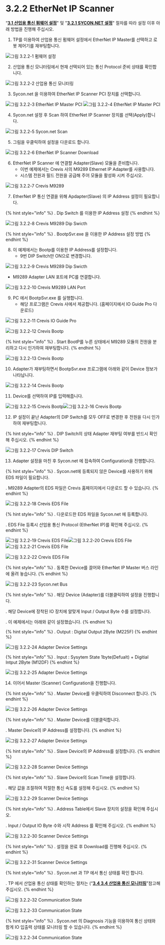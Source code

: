 ﻿# 3.2.2 EtherNet IP Scanner

“[**3.1 산업용 통신 펌웨어 설정**](../../3-settings-industrial-communication/3-1-firmware.md)" 및 "[**3.2.1 SYCON.NET 설정**](../../3-settings-industrial-communication/3-2-settings-master-protocol/3-2-1-Settings-SYCON.md)" 절차를 따라 설정 이후 아래 방법을 진행해 주십시오.


1. TP를 이용하여 산업용 통신 펌웨어 설정에서 EtherNet IP Master를 선택하고 로봇 제어기를 재부팅합니다.

![그림 3.2.2-1 펌웨어 설정](<../../_assets/image_3.2.2-1.png>) 

2. 산업용 통신 모니터링에서 현재 선택되어 있는 통신 Protocol 준비 상태를 확인합니다.

![그림 3.2.2-2 산업용 통신 모니터링](<../../_assets/image_3.2.2-2.png>) 

3. Sycon.net 을 이용하여 EtherNet IP Scanner PCI 장치를 선택합니다.

![그림 3.2.2-3 EtherNet IP Master PCI](<../../_assets/image_3.2.2-3.png>)
![그림 3.2.2-4 EtherNet IP Master PCI](<../../_assets/image_3.2.2-4.png>) 

4. Sycon.net 설정 후 Scan 하여 EtherNet IP Scanner 장치를 선택(Apply)합니다.

![그림 3.2.2-5 Sycon.net Scan](<../../_assets/image_3.2.2-5.png>) 

5. 그림을 우클릭하여 설정을 다운로드 합니다.

![그림 3.2.2-6 EtherNet IP Scanner Download](<../../_assets/image_3.2.2-6.png>) 

6. EtherNet IP Scanner 에 연결할 Adapter(Slave) 모듈을 준비합니다.
   * 이번 예제에서는 Crevis 사의 M9289 Ethernet IP Adapter를 사용합니다.
   * 시스템 전원과 필드 전원을 공급해 주어 모듈을 활성화 시켜 주십시오.

![그림 3.2.2-7 Crevis M9289](<../../_assets/image_3.2.2-7.png>) 

7. EtherNet IP 통신 연결을 위해 Apdapter(Slave) 의 IP Address 설정이 필요합니다.

{% hint style="info" %}
\.      Dip Switch 를 이용한 IP Address 설정
{% endhint %}

![그림 3.2.2-8 Crevis M9289 Dip Swicth](<../../_assets/image_3.2.2-8.png>) 

{% hint style="info" %}
\.      BootpSvr.exe 을 이용한 IP Address 설정 방법
{% endhint %}

8. 이 예제에서는 Bootp를 이용한 IP Address를 설정합니다.
   * 9번 DIP Switch만 ON으로 변경합니다.

![그림 3.2.2-9 Crevis M9289 Dip Swicth](<../../_assets/image_3.2.2-9.png>)

   * M9289 Adapter LAN 포트에 PC를 연결합니다.

![그림 3.2.2-10 Crevis M9289 LAN Port](<../../_assets/image_3.2.2-10.png>)

9. PC 에서 BootpSvr.exe 를 실행합니다.
   * 해당 프로그램은 Crevis 사에서 제공합니다. (홈페이지에서 IO Guide Pro 다운로드)

![그림 3.2.2-11 Crevis IO Guide Pro](<../../_assets/image_3.2.2-11.png>)

![그림 3.2.2-12 Crevis Bootp](<../../_assets/image_3.2.2-12.png>)

{% hint style="info" %}
\.      Start BootP를 누른 상태에서 M9289 모듈의 전원을 분리하고 다시 인가하여 재부팅합니다.
{% endhint %}

![그림 3.2.2-13 Crevis Bootp](<../../_assets/image_3.2.2-13.png>)

10. Adapter가 재부팅하면서 BootpSvr.exe 프로그램에 아래와 같이 Device 정보가 나타납니다.

![그림 3.2.2-14 Crevis Bootp](<../../_assets/image_3.2.2-14.png>)

11. Device를 선택하여 IP를 입력해줍니다.

![그림 3.2.2-15 Crevis Bootp](<../../_assets/image_3.2.2-15.png>)![그림 3.2.2-16 Crevis Bootp](<../../_assets/image_3.2.2-16.png>)

12. IP 설정이 끝난 Adapter의 DIP Switch를 모두 OFF로 변경한 후 전원을 다시 인가하여 재부팅합니다.

{% hint style="info" %}
\.      DIP Switch의 상태 Adapter 재부팅 여부를 반드시 확인해 주십시오.
{% endhint %}

![그림 3.2.2-17 Crevis DIP Switch](<../../_assets/image_3.2.2-17.png>)

13. Adapter 설정을 마친 후 Sycon.net 에 접속하여 Configuration을 진행합니다.

{% hint style="info" %}
\.      Sycon.net에 등록되지 않은 Device를 사용하기 위해 EDS 파일이 필요합니다.

\.      M9289 Adapter의 EDS 파일은 Crevis 홈페이지에서 다운로드 할 수 있습니다.
{% endhint %}

![그림 3.2.2-18 Crevis EDS File](<../../_assets/image_3.2.2-18.png>)

{% hint style="info" %}
\.      다운로드한 EDS 파일을 Sycon.net 에 등록합니다.

\.      EDS File 등록시 산업용 통신 Protocol (EtherNet IP)를 확인해 주십시오.
{% endhint %}

![그림 3.2.2-19 Crevis EDS File](<../../_assets/image_3.2.2-19.png>)![그림 3.2.2-20 Crevis EDS File](<../../_assets/image_3.2.2-20.png>)
![그림 3.2.2-21 Crevis EDS File](<../../_assets/image_3.2.2-21.png>)

![그림 3.2.2-22 Crevis EDS File](<../../_assets/image_3.2.2-22.png>)

{% hint style="info" %}
\.      동록한 Device를 끌어와 EtherNet IP Master 버스 라인에 올려 놓습니다.
{% endhint %}

![그림 3.2.2-23 Sycon.net Bus](<../../_assets/image_3.2.2-23.png>)

{% hint style="info" %}
\.      해당 Device (Adapter)를 더블클릭하여 설정을 진행합니다.

\.      해당 Device에 장착된 IO 장치에 알맞게 Input / Output Byte 수를 설정합니다.

\.      이 예제에서는 아래와 같이 설정했습니다.
{% endhint %}

{% hint style="info" %}
\.        Output : Digital Output 2Byte (M225F)
{% endhint %}

![그림 3.2.2-24 Adapter Device Settings](<../../_assets/image_3.2.2-24.png>)

{% hint style="info" %}
\.        Input : Sysytem State 1byte(Defualt) + Digitial Intput 2Byte (M12DF)
{% endhint %}

![그림 3.2.2-25 Adapter Device Settings](<../../_assets/image_3.2.2-25.png>)

14. 이어서 Master (Scanner) Configuration을 진행합니다.
    

{% hint style="info" %}
\.        Master Device를 우클릭하여 Disconnect 합니다.
{% endhint %}

![그림 3.2.2-26 Adapter Device Settings](<../../_assets/image_3.2.2-26.png>)

{% hint style="info" %}
\.        Master Device를 더블클릭합니다.

\.        Master Device의 IP Address를 설정합니다. 
{% endhint %}

![그림 3.2.2-27 Adapter Device Settings](<../../_assets/image_3.2.2-27.png>)

{% hint style="info" %}
\.        Slave Device의 IP Address를 설정합니다. 
{% endhint %}

![그림 3.2.2-28 Scanner Device Settings](<../../_assets/image_3.2.2-28.png>)

{% hint style="info" %}
\.        Slave Device의 Scan Time을 설정합니다. 

\.        해당 값을 조절하여 적절한 통신 속도를 설정해 주십시오.
{% endhint %}

![그림 3.2.2-29 Scanner Device Settings](<../../_assets/image_3.2.2-29.png>)

{% hint style="info" %}
\.        Address Table에서 Slave 장치의 설정을 확인해 주십시오.

\.        Input / Output IO Byte 수와 시작 Address 를 확인해 주십시오.
{% endhint %}

![그림 3.2.2-30 Scanner Device Settings](<../../_assets/image_3.2.2-30.png>)

{% hint style="info" %}
\.        설정을 완료 후 Download를 진행해 주십시오.
{% endhint %}

![그림 3.2.2-31 Scanner Device Settings](<../../_assets/image_3.2.2-31.png>)

{% hint style="info" %}
\.        Sycon.net 과 TP 에서 통신 상태를 확인 합니다.

\.        TP 에서 산업용 통신 상태를 확인하는 절차는 (“[**3.4 3.4 산업용 통신 모니터링**](../../3-settings-industrial-communication/3-4-monitoring-industrial-communication.md)”참고해 주십시오.
{% endhint %}

![그림 3.2.2-32 Communication State](<../../_assets/image_3.2.2-32.png>)

![그림 3.2.2-33 Communication State](<../../_assets/image_3.2.2-33.png>)


{% hint style="info" %}
\.        Sycon.net 의 Diagnosis 기능을 이용하여 통신 상태와 함게 IO 입출력 상태를 모니터링 할 수 있습니다.
{% endhint %}

![그림 3.2.2-34 Communication State](<../../_assets/image_3.2.2-34.png>)